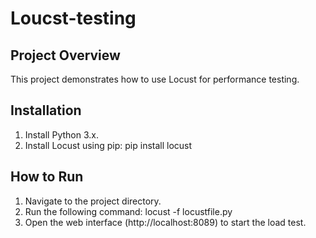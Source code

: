 # Loucst-testing

## Project Overview

This project demonstrates how to use Locust for performance testing.

## Installation

1. Install Python 3.x.
2. Install Locust using pip:
   pip install locust

## How to Run

1. Navigate to the project directory.
2. Run the following command:
   locust -f locustfile.py
3. Open the web interface (http://localhost:8089) to start the load test.
